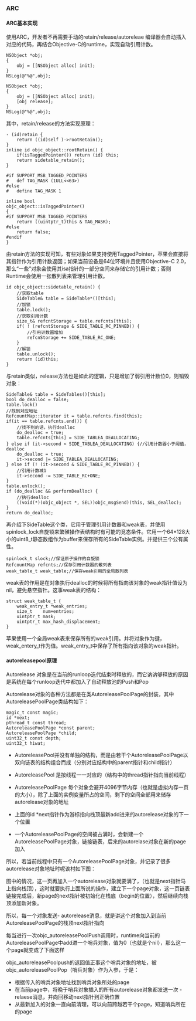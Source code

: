 ### ARC

#### ARC基本实现

使用ARC，开发者不再需要手动的retain/release/autoreleae 编译器会自动插入对应的代码，再结合Objective-C的runtime，实现自动引用计数。

```objc
NSObject *obj;
{
	obj = [[NSObject alloc] init];
}
NSLog(@"%@",obj);
```

```objc
NSObject *obj;
{
	obj = [[NSObject alloc] init];
	[obj release];
}
NSLog(@"%@",obj);
```

其中，retain/release的方法实现原理：
```objc
- (id)retain {
	return ((id)self )->rootRetain();
}
inline id objc_object::rootRetain() {
	if(isTaggedPointer()) return (id) this;
	return sidetable_retain();
}

#if SUPPORT_MSB_TAGGED_POINTERS
#   def TAG_MASK (1ULL<<63>)
#else
#   define TAG_MASK 1

inline bool
objc_object::isTaggedPointer()
{
#if SUPPORT_MSB_TAGGED_POINTERS
	return ((uintptr_t)this & TAG_MASK);
#else
	return false;
#endif
}
```

由retain方法的实现可知，有些对象如果支持使用TaggedPointer，苹果会直接将其指针作为引用计数返回；如果当前设备是64位环境并且使用Objective-C 2.0，那么“一些”对象会使用其isa指针的一部分空间来存储它的引用计数；否则Runtime会使用一张散列表来管理引用计数。
```objc
id objc_object::sidetable_retain() {
	//获取table
	SideTable& table = SideTable*()[this];
	//加锁
	table.lock();
	//获取引用计数
	size_t& refcntStorage = table.refcnts[this];
	if( ! (refcntStorage & SIDE_TABLE_RC_PINNED)) {
		//引用计数器增加
		refcnStorage += SIDE_TABLE_RC_ONE;
	}
	//解锁
	table.unlock();
	return (id)this;
}
```

与retain类似，release方法也是如此的逻辑，只是增加了弱引用计数位0，则销毁对象：
```objc
SideTable& table = SideTables()[this];
bool do_dealloc = false;
table.lock()
//找到对应地址
RefcountMap::iterator it = table.refcnts.find(this);
if(it == table.refcnts.end()) {
	//找不到的话，执行dealloc
	do_dealloc = true;
	table.refcnts[this] = SIDE_TABLEA_DEALLOCATING;
} else if (it->second < SIDE_TABLEA_DEALLOCATING) {//引用计数器小于阈值，dealloc
	do_dealloc = true;
	it->second |= SIDE_TABLEA_DEALLOCATING;
} else if (! (it->second & SIDE_TABLE_RC_PINNED)) {
	//引用计数减1
	it->second -= SIDE_TABLE_RC+ONE;
}
table.unlock();
if (do_dealloc && performDealloc) {
	//执行dealloc
	((void(*)(objc_object *, SEL))objc_msgSend)(this, SEL_dealloc);
}
return do_dealloc;
```

再介绍下SideTable这个类，它用于管理引用计数器和weak表，并使用spinlock_lock自旋锁来繁殖操作表结构时有可能的竞态条件。它用一个64*128大小的uint8_t静态数组作为buffer来保存所有的SideTable实例。并提供三个公有属性。
```
spinlock_t slock;//保证原子操作的自旋锁
RefcountMap refcnts;//保存引用计数器的散列表
weak_table_t weak_table;//保存weak引用的全局散列表
```

weak表的作用是在对象执行dealloc的时候将所有指向该对象的weak指针值设为nil，避免悬空指针。这事weak表的结构：

```objc
struct weak_table_t {
	weak_entry_t *weak_entries;
	size_t    num+entries;
	uintptr_t mask;
	uintptr_t max_hash_displacement;
}
```

苹果使用一个全局weak表来保存所有的weak引用。并将对象作为键，weak_entery_t作为值。weak_entry_t中保存了所有指向该对象的weak指针。

#### autoreleasepool原理

Autorelease 对象是在当前的runloop迭代结束时释放的，而它讷讷够释放的原因是系统在每个runloop迭代中都加入了自动释放池的Push和Pop

Autorelease对象的各种方法都是在类AutoreleasePoolPage的封装，其中AutoreleasePoolPage类结构如下：

```objc
magic_t const magic;
id *next;
pthread_t const thread;
AutoreleasePoolPage *const parent;
AutoreleasePoolPage *child;
uint32_t const depth;
uint32_t hiwat;
```

- AutoreleasePool并没有单独的结构，而是由若干个AutoreleasePoolPage以双向链表的结构组合而成（分别对应结构中的parent指针和child指针）

- AutoreleasePool 是按线程一一对应的（结构中的thread指针指向当前线程）

- AutoreleasePoolPage 每个对象会避开4096字节内存（也就是虚拟内存一页的大小），除了上面的实例变量所占的空间，剩下的空间全部用来储存autorelease对象的地址

- 上面的id *next指针作为游标指向栈顶最新add进来的autorelease对象的下一个位置

- 一个AutoreleasePoolPage的空间被占满时，会新建一个AutoreleasePoolPage对象，链接链表，后来的autorelase对象在新的page加入

所以，若当前线程中只有一个AutoreleasePoolPage对象，并记录了很多autorelease对象地址时呢诶村如下图：

图中的情况，这一页再加入一个autorelease对象就要满了，（也就是next指针马上指向栈顶），这时就要执行上面所说的操作，建立下一个page对象，这一页链表链接完成后，新page的next指针被初始化在栈底（begin的位置），然后继续向栈顶添加新对象。

所以，每一个对象发送- autorelease消息，就是讲这个对象加入到当前AutoreleasePoolPage的栈顶next指针指向

每当进行一次objc_autoreleasePoolPush调用时，runtime向当前的AutoreleasePoolPage中add进一个哨兵对象，值为0（也就是个nil），那么这一个page就变成了下面这样

objc_autoreleasePoolpush的返回值正事这个哨兵对象的地址，被objc_autoreleasePoolPop（哨兵对象）作为入参，于是：

- 根据传入的哨兵对象地址找到哨兵对象所处的page
- 在当前page中，将晚于哨兵对象插入的所有autorelease对象都发送一次 -relaese消息，并向回移动next指针到正确位置
- 从最新加入的对象一直向前清理，可以向前跨越若干个page，知道哨兵所在的page

